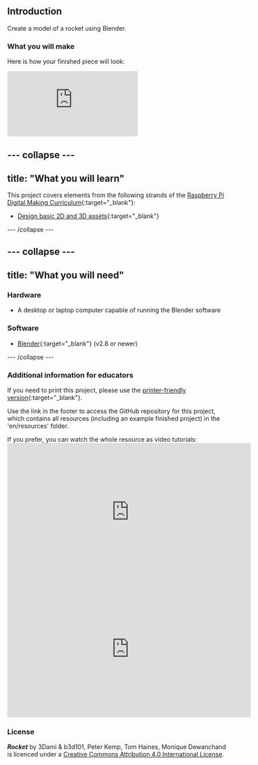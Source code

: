 ## Introduction

Create a model of a rocket using Blender.

### What you will make

Here is how your finished piece will look:

<div class="responsive-embed responsive-embed--video">
  <iframe class="responsive-embed__iframe" src="https://sketchfab.com/models/5660fd9d487e4175bd3b7d97c6277f39/embed" frameborder="0" allowvr allowfullscreen mozallowfullscreen="true" webkitallowfullscreen="true"></iframe>
</div>

## \--- collapse \---

## title: "What you will learn"

This project covers elements from the following strands of the [Raspberry Pi Digital Making Curriculum](http://rpf.io/curriculum){:target="_blank"}:

+ [Design basic 2D and 3D assets](https://curriculum.raspberrypi.org/design/creator/){:target="_blank"}

\--- /collapse \---

## \--- collapse \---

## title: "What you will need"

### Hardware

+ A desktop or laptop computer capable of running the Blender software

### Software

+ [Blender](https://www.blender.org/download/){:target="_blank"} (v2.8 or newer)

\--- /collapse \---

### Additional information for educators

If you need to print this project, please use the [printer-friendly version](https://projects.raspberrypi.org/en/projects/blender-rocket/print){:target="_blank"}.

Use the link in the footer to access the GitHub repository for this project, which contains all resources (including an example finished project) in the 'en/resources' folder.

If you prefer, you can watch the whole resource as video tutorials: <iframe width="560" height="315" src="https://www.youtube.com/embed/DhdjWn_0tYg" frameborder="0" allowfullscreen mark="crwd-mark"></iframe> <iframe width="560" height="315" src="https://www.youtube.com/embed/YojHaSjONTs" frameborder="0" allowfullscreen mark="crwd-mark"></iframe> 

### License

***Rocket*** by 3Dami & b3d101, Peter Kemp, Tom Haines, Monique Dewanchand is licenced under a [Creative Commons Attribution 4.0 International License](http://creativecommons.org/licenses/by-sa/4.0/).